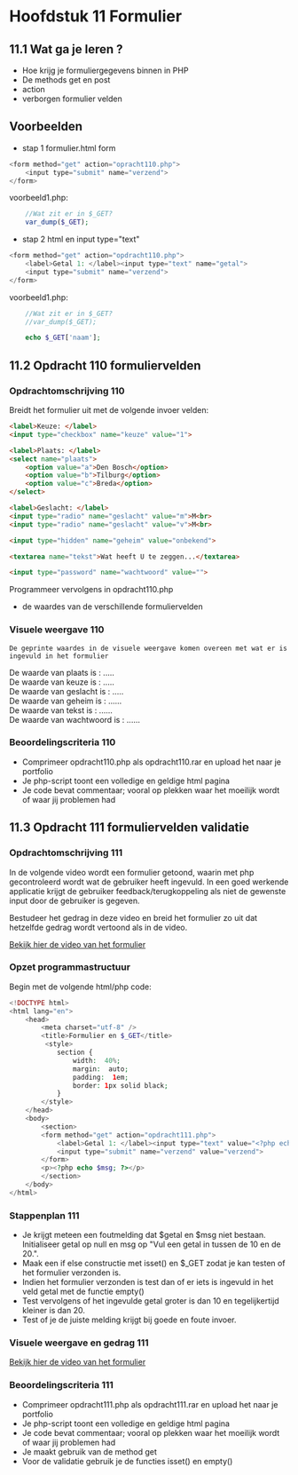 # Hoofdstuk 11 Formulier 

## 11.1 Wat ga je leren ?

- Hoe krijg je formuliergegevens binnen in PHP
- De methods get en post
- action
- verborgen formulier velden

## Voorbeelden

- stap 1 formulier.html form
~~~php
<form method="get" action="opracht110.php">
    <input type="submit" name="verzend">
</form>
~~~

voorbeeld1.php:
~~~php
    //Wat zit er in $_GET?
    var_dump($_GET);
~~~

- stap 2 html en input type="text"
~~~php
<form method="get" action="opdracht110.php">
    <label>Getal 1: </label><input type="text" name="getal">
    <input type="submit" name="verzend">
</form>
~~~

voorbeeld1.php:
~~~php
    //Wat zit er in $_GET?
    //var_dump($_GET);

    echo $_GET['naam'];
~~~

## 11.2 Opdracht 110 formuliervelden

### Opdrachtomschrijving 110

Breidt het formulier uit met de volgende invoer velden:
~~~html
<label>Keuze: </label>
<input type="checkbox" name="keuze" value="1">

<label>Plaats: </label>
<select name="plaats">
    <option value="a">Den Bosch</option>
    <option value="b">Tilburg</option>
    <option value="c">Breda</option>
</select>

<label>Geslacht: </label>
<input type="radio" name="geslacht" value="m">M<br>
<input type="radio" name="geslacht" value="v">M<br>

<input type="hidden" name="geheim" value="onbekend">

<textarea name="tekst">Wat heeft U te zeggen...</textarea>

<input type="password" name="wachtwoord" value="">
~~~

Programmeer vervolgens in opdracht110.php
- de waardes van de verschillende formuliervelden 

### Visuele weergave 110

``De geprinte waardes in de visuele weergave komen overeen met wat er is ingevuld in het formulier``

De waarde van plaats is : .....<br>
De waarde van keuze is : .....<br>
De waarde van geslacht is : .....<br>
De waarde van geheim is : ......<br>
De waarde van tekst is : ......<br>
De waarde van wachtwoord is : ......<br>

### Beoordelingscriteria 110
- Comprimeer opdracht110.php als opdracht110.rar en upload het naar je portfolio
- Je php-script toont een volledige en geldige html pagina
- Je code bevat commentaar; vooral op plekken waar het moeilijk wordt of waar jij problemen had

## 11.3 Opdracht 111 formuliervelden validatie

### Opdrachtomschrijving 111
In de volgende video wordt een formulier getoond, waarin met php gecontroleerd wordt wat de gebruiker heeft ingevuld.
In een goed werkende applicatie krijgt de gebruiker feedback/terugkoppeling als niet de gewenste input door de gebruiker is gegeven.

Bestudeer het gedrag in deze video en breid het formulier zo uit dat hetzelfde gedrag wordt vertoond als in de video.

[Bekijk hier de video van het formulier](https://mix.office.com/watch/14j36qfov0w4g)

### Opzet programmastructuur
Begin met de volgende html/php code:
~~~php
<!DOCTYPE html>
<html lang="en">
    <head>
        <meta charset="utf-8" />
        <title>Formulier en $_GET</title>
         <style>
            section {
                width:  40%;
                margin:  auto;
                padding:  1em;
                border: 1px solid black;
            }
        </style>
    </head>
    <body>      
        <section>      
        <form method="get" action="opdracht111.php">
            <label>Getal 1: </label><input type="text" value="<?php echo $getal ?>" name ="getal">
            <input type="submit" name="verzend" value="verzend">
        </form>
        <p><?php echo $msg; ?></p>
        </section>
    </body>
</html>
~~~

### Stappenplan 111

- Je krijgt meteen een foutmelding dat $getal en $msg niet bestaan. Initialiseer getal op null en msg op "Vul een getal in tussen de 10 en de 20.".
- Maak een if else constructie met isset() en $_GET zodat je kan testen of het formulier verzonden is.
- Indien het formulier verzonden is test dan of er iets is ingevuld in het veld getal met de functie empty()
- Test vervolgens of het ingevulde getal groter is dan 10 en tegelijkertijd kleiner is dan 20.
- Test of je de juiste melding krijgt bij goede en foute invoer.

### Visuele weergave en gedrag 111

[Bekijk hier de video van het formulier](https://mix.office.com/watch/14j36qfov0w4g)

### Beoordelingscriteria 111
- Comprimeer opdracht111.php als opdracht111.rar en upload het naar je portfolio
- Je php-script toont een volledige en geldige html pagina
- Je code bevat commentaar; vooral op plekken waar het moeilijk wordt of waar jij problemen had
- Je maakt gebruik van de method get
- Voor de validatie gebruik je de functies isset() en empty()







